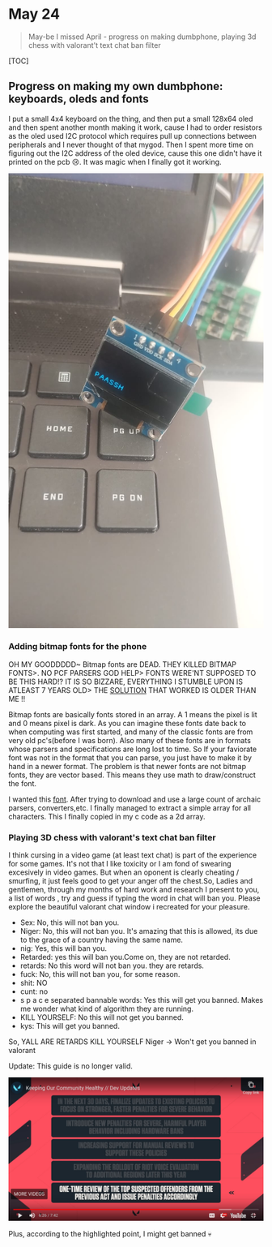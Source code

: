 # May 24
> May-be I missed April - progress on making dumbphone, playing 3d chess with valorant't text chat ban filter

[TOC]

## Progress on making my own dumbphone: keyboards, oleds and fonts
I put a small 4x4 keyboard on the thing, and then put a small 128x64 oled and then spent another month making it work, cause I had to order resistors as the oled used I2C protocol which requires pull up connections between peripherals and I never thought of that mygod. Then I spent more time on figuring out the I2C address of the oled device, cause this one didn't have it printed on the pcb :cry:. It was magic when I finally got it working.

![picture of a small oled display with letters PAASH](../optimized_assets/paash.jpeg)

### Adding bitmap fonts for the phone
OH MY GOODDDDD~ Bitmap fonts are DEAD. THEY KILLED BITMAP FONTS>. NO PCF PARSERS GOD HELP> FONTS WERE'NT SUPPOSED TO BE THIS HARD!? IT IS SO BIZZARE, EVERYTHING I STUMBLE UPON IS ATLEAST 7 YEARS OLD> THE <a href="https://github.com/ganaware/pcf2bdf">SOLUTION</a> THAT WORKED IS OLDER THAN ME !!

Bitmap fonts are basically fonts stored in an array. A 1 means the pixel is lit and 0 means pixel is dark. As you can imagine these fonts date back to when computing was first started, and many of the classic fonts are from very old pc's(before I was born). Also many of these fonts are in formats whose parsers and specifications are long lost to time. So If your faviorate font was not in the format that you can parse, you just have to make it by hand in a newer format. The problem is that newer fonts are not bitmap fonts, they are vector based. This means they use math to draw/construct the font.

I wanted this <a href="https://github.com/bluescan/proggyfonts">font</a>. After trying to download and use a large count of archaic parsers, converters,etc. I finally managed to extract a simple array for all characters. This I finally copied in my c code as a 2d array.

### Playing 3D chess with valorant's text chat ban filter
I think cursing in a video game (at least text chat) is part of the experience for some games. It's not that I like toxicity or I am fond of swearing excesively in video games. But when an oponent is clearly cheating / smurfing, it just feels good to get your anger off the chest.So, Ladies and gentlemen, through my months of hard work and research I present to you, a list of words , try and guess if typing the word in chat will ban you. Please explore the beautiful valorant chat window i recreated for your pleasure.

* Sex: No, this will not ban you.
* Niger: No, this will not ban you. It's amazing that this is allowed, its due to the grace of a country having the same name.
* nig: Yes, this will ban you. 
* Retarded: yes this will ban you.Come on, they are not retarded.
* retards: No this word will not ban you. they are retards.
* fuck: No, this will not ban you, for some reason.
* shit: NO
* cunt: no
* s p a c e separated bannable words: Yes this will get you banned. Makes me wonder what kind of algorithm they are running.
* KILL YOURSELF: No this will not get you banned.
* kys: This will get you banned.

So, YALL ARE RETARDS KILL YOURSELF Niger -> Won't get you banned in valorant

Update: This guide is no longer valid. 

![valorantBanMessage](../optimized_assets/ban.jpeg)

Plus, according to the highlighted point, I might get banned :skull:
